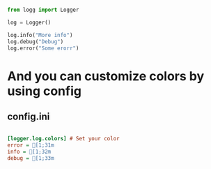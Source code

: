 ```Python

from logg import Logger

log = Logger()

log.info("More info")
log.debug("Debug")
log.error("Some erorr")

```

# And you can customize colors by using config

## config.ini

```ini

[logger.log.colors] # Set your color
error = [1;31m
info = [1;32m
debug = [1;33m

```